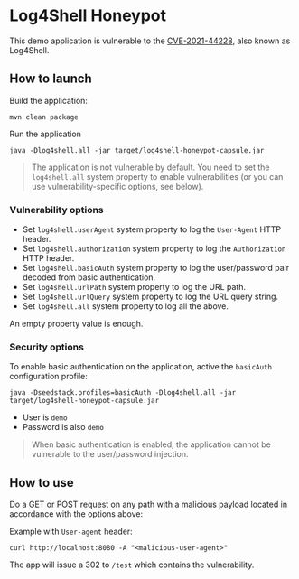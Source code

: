 # Log4Shell Honeypot

This demo application is vulnerable to the [CVE-2021-44228](https://cve.mitre.org/cgi-bin/cvename.cgi?name=CVE-2021-44228),
also known as Log4Shell.

## How to launch

Build the application:

    mvn clean package

Run the application

    java -Dlog4shell.all -jar target/log4shell-honeypot-capsule.jar

> The application is not vulnerable by default. You need to set the `log4shell.all` system property to enable 
> vulnerabilities (or you can use vulnerability-specific options, see below).

### Vulnerability options

* Set `log4shell.userAgent` system property to log the `User-Agent` HTTP header.
* Set `log4shell.authorization` system property to log the `Authorization` HTTP header.
* Set `log4shell.basicAuth` system property to log the user/password pair decoded from basic authentication.
* Set `log4shell.urlPath` system property to log the URL path.
* Set `log4shell.urlQuery` system property to log the URL query string.
* Set `log4shell.all` system property to log all the above.

An empty property value is enough.

### Security options

To enable basic authentication on the application, active the `basicAuth` configuration profile:

    java -Dseedstack.profiles=basicAuth -Dlog4shell.all -jar target/log4shell-honeypot-capsule.jar

* User is `demo`
* Password is also `demo`

> When basic authentication is enabled, the application cannot be vulnerable to the user/password injection.

## How to use

Do a GET or POST request on any path with a malicious payload located in accordance with the options above:

Example with `User-agent` header:

    curl http://localhost:8080 -A "<malicious-user-agent>"

The app will issue a 302 to `/test` which contains the vulnerability. 
